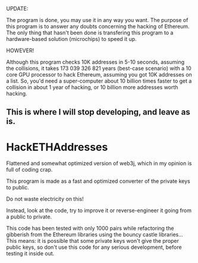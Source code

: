  
UPDATE:

The program is done, you may use it in any way you want. The purpose of this program is to answer any doubts concerning the hacking of Ethereum.
The only thing that hasn't been done is transfering this program to a hardware-based solution (microchips) to speed it up. 

HOWEVER!

Although this program checks 10K addresses in 5-10 seconds, assuming the collisions, it takes 173 039 326 821 years (best-case scenario) with a 10 core GPU processor to hack Ethereum, assuming you got 10K addresses on a list. So, you'd need a super-computer about 10 billion times faster to get a collision in about 1 year of hacking, or 10 billion more addresses worth hacking.


This is where I will stop developing, and leave as is.
----------------------------------------------------------------------

# HackETHAddresses
Flattened and somewhat optimized version of web3j, which in my opinion is full of coding crap.

This program is made as a fast and optimized converter of the private keys to public. 


Do not waste electricity on this!

Instead, look at the code, try to improve it or reverse-engineer it going from a public to private.

This code has been tested with only 1000 pairs while refactoring the gibberish from the Ethereum libraries using the bouncy castle libraries...
This means: it is possible that some private keys won't give the proper public keys, so don't use this code for any serious development, before testing it inside out.



